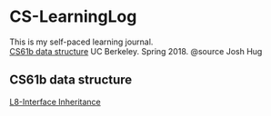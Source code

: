 # CS-LearningLog
This is my self-paced learning journal.   
[CS61b data structure](#cs61b-data-structure) UC Berkeley. Spring 2018. @source Josh Hug   


## CS61b data structure  
[L8-Interface Inheritance](/interfaceProblem.md)

<br/><br/>



